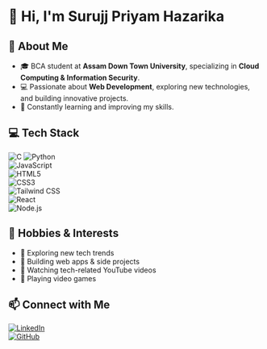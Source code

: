 # 👋 Hi, I'm Surujj Priyam Hazarika  

## 🚀 About Me  
- 🎓 BCA student at **Assam Down Town University**, specializing in **Cloud Computing & Information Security**.  
- 💻 Passionate about **Web Development**, exploring new technologies, and building innovative projects.  
- 🌱 Constantly learning and improving my skills.  

## 💻 Tech Stack  
![C](https://img.shields.io/badge/C-00599C?style=flat&logo=c&logoColor=white)
![Python](https://img.shields.io/badge/Python-3776AB?style=flat&logo=python&logoColor=white)  
![JavaScript](https://img.shields.io/badge/JavaScript-F7DF1E?style=flat&logo=javascript&logoColor=black)   
![HTML5](https://img.shields.io/badge/HTML5-E34F26?style=flat&logo=html5&logoColor=white)  
![CSS3](https://img.shields.io/badge/CSS3-1572B6?style=flat&logo=css3&logoColor=white)  
![Tailwind CSS](https://img.shields.io/badge/TailwindCSS-06B6D4?style=flat&logo=tailwindcss&logoColor=white)  
![React](https://img.shields.io/badge/React-61DAFB?style=flat&logo=react&logoColor=black)  
![Node.js](https://img.shields.io/badge/Node.js-339933?style=flat&logo=node.js&logoColor=white)  

## 🎯 Hobbies & Interests  
- 🔹 Exploring new tech trends  
- 🔹 Building web apps & side projects  
- 🔹 Watching tech-related YouTube videos  
- 🔹 Playing video games  

## 📫 Connect with Me  
[![LinkedIn](https://img.shields.io/badge/LinkedIn-0A66C2?style=flat&logo=linkedin&logoColor=white)](https://www.linkedin.com/in/suruj-priyam/)  
[![GitHub](https://img.shields.io/badge/GitHub-181717?style=flat&logo=github&logoColor=white)](https://github.com/PriyamSuruj)  
